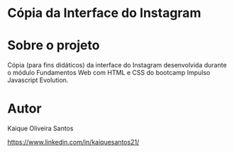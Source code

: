 # Cópia da Interface do Instagram

# Sobre o projeto

Cópia (para fins didáticos) da interface do Instagram desenvolvida durante o módulo Fundamentos Web com HTML e CSS do bootcamp Impulso Javascript Evolution.  

# Autor

Kaique Oliveira Santos

https://www.linkedin.com/in/kaiquesantos21/


